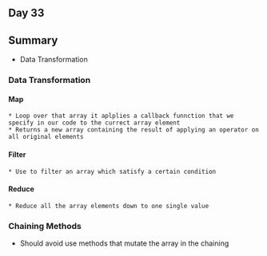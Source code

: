 ## Day 33

## Summary
* Data Transformation

### Data Transformation
#### Map 
    * Loop over that array it aplplies a callback funnction that we specify in our code to the currect array element
    * Returns a new array containing the result of applying an operator on all original elements
#### Filter 
    * Use to filter an array which satisfy a certain condition
#### Reduce 
    * Reduce all the array elements down to one single value 

### Chaining Methods
* Should avoid use methods that mutate the array in the chaining